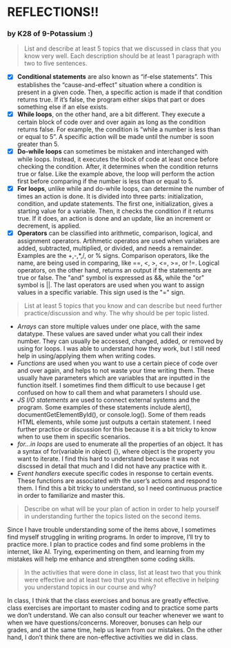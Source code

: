 # REFLECTIONS!!
### by K28 of 9-Potassium :)
> List and describe at least 5 topics that we discussed in class that you know very well. Each description should be at least 1 paragraph with two to five sentences.
- [x] **Conditional statements** are also known as “if-else statements”.  This establishes the “cause-and-effect” situation where a condition is present in a given code. Then, a specific action is made if that condition returns true. If it’s false, the program either skips that part or does something else if an else exists. 
- [x] **While loops**, on the other hand, are a bit different. They execute a certain block of code over and over again as long as the condition returns false. For example, the condition is “while a number is less than or equal to 5”. A specific action will be made until the number is soon greater than 5. 
- [x] **Do-while loops** can sometimes be mistaken and interchanged with while loops. Instead, it executes the block of code at least once before checking the condition. After,  it determines when the condition returns true or false. Like the example above, the loop will perform the action first before comparing if the number is less than or equal to 5.
- [x] **For loops**, unlike while and do-while loops, can determine the number of times an action is done. It is divided into three parts: initialization, condition, and update statements. The first one, initialization, gives a starting value for a variable. Then, it checks the condition if it returns true. If it does, an action is done and an update, like an increment or decrement, is applied.
- [x] **Operators** can be classified into arithmetic, comparison, logical, and assignment operators. Artihmetic operatos are used when variabes are added, subtracted, multiplied, or divided, and needs a remainder. Examples are the +,-,*,/, or % signs. Comparison operators, like the name, are being used in comparing, like ==, <, >, <=, >=, or !=. Logical operators, on the other hand, returns an output if the statements are true or false. The "and" symbol is expressed as &&, while the "or" symbol is ||. The last operators are used when you want to assign values in a specific variable. This sign used is the "=" sign. 

> List at least 5 topics that you know and can describe but need further practice/discussion and why. The why should be per topic listed.  
- *Arrays* can store multiple values under one place, with the same datatype. These values are saved under what you call their index number. They can usually be accessed, changed, added, or removed by using for loops. I was able to understand how they work, but I still need help in using/applying them when writing codes. 
- *Functions* are used when you want to use a certain piece of code over and over again, and helps to not waste your time writing them. These usually have parameters which are variables that are inputted in the function itself. I sometimes find them difficult to use because I get confused on how to call them and what parameters I should use.
- *JS I/O statements* are used to connect external systems and the program. Some examples of these statements include alert(), documentGetElementById(), or console.log(). Some of them reads HTML elements, while some just outputs a certain statement. I need further practice or discussion for this because it is a bit tricky to know when to use them in specific scenarios.
- *for...in loops* are used to enumerate all the properties of an object. It has a syntax of for(variable in object) {}, where object is the property you want to iterate. I find this hard to understand becuase it was not discssed in detail that much and I did not have any practice with it.
- *Event handlers* execute specific codes in response to certain events. These functions are associated with the user’s actions and respond to them. I find this a bit tricky to understand, so I need continuous practice in order to familiarize and master this.

> Describe on what will be your plan of action in order to help yourself in understanding further the topics listed on the second items.

Since I have trouble understanding some of the items above, I sometimes find myself struggling in writing programs. In order to improve, I’ll try to practice more. I plan to practice codes and find some problems in the internet, like AI. Trying, experimenting on them, and learning from my mistakes will help me enhance and strengthen some coding skills. 

> In the activities that were done in class, list at least two that you think were effective and at least two that you think not effective in helping you understand topics in our course and why?

In class, I think that the class exercises and bonus are greatly effective. class exercises are important to master coding and to practice some parts we don’t understand. We can also consult our teacher whenever we want to when we have questions/concerns. Moreover, bonuses can help our grades, and at the same time, help us learn from our mistakes. On the other hand, I don’t think there are non-effective activities we did in class.

